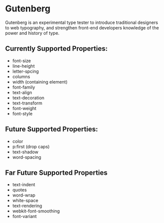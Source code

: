 Gutenberg
=========

Gutenberg is an experimental type tester to introduce traditional designers to web typography, and strengthen front-end developers knowledge of the power and history of type.

## Currently Supported Properties:
- font-size
- line-height
- letter-spcing
- columns
- width (containing element)
- font-family
- text-align
- text-decoration
- text-transform
- font-weight
- font-style

## Future Supported Properties:
- color
- p:first (drop caps)
- text-shadow
- word-spacing


## Far Future Supported Properties
- text-indent
- quotes
- word-wrap
- white-space
- text-rendering
- webkit-font-smoothing
- font-variant